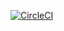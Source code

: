 [![CircleCI](https://dl.circleci.com/status-badge/img/gh/bryan2459/mssc-beer-serviceV1/tree/main.svg?style=svg)](https://dl.circleci.com/status-badge/redirect/gh/bryan2459/mssc-beer-serviceV1/tree/main)